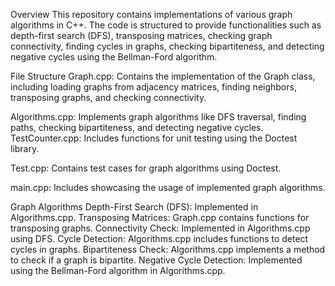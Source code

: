 Overview
This repository contains implementations of various graph algorithms in C++. The code is structured to provide functionalities such as depth-first search (DFS), transposing matrices, checking graph connectivity, finding cycles in graphs, checking bipartiteness, and detecting negative cycles using the Bellman-Ford algorithm.

File Structure
Graph.cpp: Contains the implementation of the Graph class, including loading graphs from adjacency matrices, finding neighbors, transposing graphs, and checking connectivity.

Algorithms.cpp: 
Implements graph algorithms like DFS traversal, finding paths, checking bipartiteness, and detecting negative cycles.
TestCounter.cpp: Includes functions for unit testing using the Doctest library.

Test.cpp:
 Contains test cases for graph algorithms using Doctest.

main.cpp:
 Includes showcasing the usage of implemented graph algorithms.

Graph Algorithms
Depth-First Search (DFS): Implemented in Algorithms.cpp.
Transposing Matrices: Graph.cpp contains functions for transposing graphs.
Connectivity Check: Implemented in Algorithms.cpp using DFS.
Cycle Detection: Algorithms.cpp includes functions to detect cycles in graphs.
Bipartiteness Check: Algorithms.cpp implements a method to check if a graph is bipartite.
Negative Cycle Detection: Implemented using the Bellman-Ford algorithm in Algorithms.cpp.